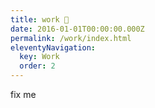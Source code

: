 ```yaml
---
title: work 🎒
date: 2016-01-01T00:00:00.000Z
permalink: /work/index.html
eleventyNavigation:
  key: Work
  order: 2
---
```


fix me